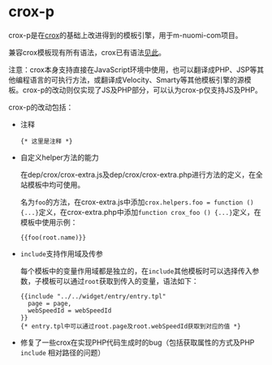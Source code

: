 # crox-p

crox-p是在[crox](http://thx.github.io/crox/)的基础上改进得到的模板引擎，用于m-nuomi-com项目。

兼容crox模板现有所有语法，crox已有语法[见此](http://thx.github.io/crox/apis/tpl-api/)。

注意：crox本身支持直接在JavaScript环境中使用，也可以翻译成PHP、JSP等其他编程语言的可执行方法，或翻译成Velocity、Smarty等其他模板引擎的源模板。crox-p的改动则仅实现了JS及PHP部分，可以认为crox-p仅支持JS及PHP。

crox-p的改动包括：

* 注释

  ```
  {* 这里是注释 *}
  ```

* 自定义helper方法的能力

  在dep/crox/crox-extra.js及dep/crox/crox-extra.php进行方法的定义，在全站模板中均可使用。
  
  名为`foo`的方法，在crox-extra.js中添加`crox.helpers.foo = function () {...}`定义，在crox-extra.php中添加`function crox_foo () {...}`定义，在模板中使用示例：
  
  ```
  {{foo(root.name)}}
  ```
  
* `include`支持作用域及传参

  每个模板中的变量作用域都是独立的，在`include`其他模板时可以选择传入参数，子模板可以通过`root`获取到传入的变量，语法如下：
  
  ```
  {{include "../../widget/entry/entry.tpl"
    page = page,
    webSpeedId = webSpeedId
  }}
  {* entry.tpl中可以通过root.page及root.webSpeedId获取到对应的值 *}
  ```

* 修复了一些crox在实现PHP代码生成时的bug（包括获取属性的方式及PHP `include` 相对路径的问题）
